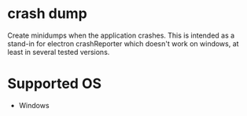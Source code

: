 # crash dump

Create minidumps when the application crashes.
This is intended as a stand-in for electron crashReporter which doesn't work on windows, at least in several tested versions.

# Supported OS

* Windows

